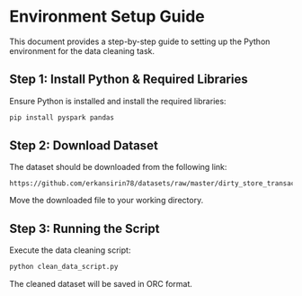 # Environment Setup Guide

This document provides a step-by-step guide to setting up the Python environment for the data cleaning task.

## Step 1: Install Python & Required Libraries
Ensure Python is installed and install the required libraries:

```bash
pip install pyspark pandas
```

## Step 2: Download Dataset
The dataset should be downloaded from the following link:

```
https://github.com/erkansirin78/datasets/raw/master/dirty_store_transactions.csv
```

Move the downloaded file to your working directory.

## Step 3: Running the Script
Execute the data cleaning script:

```bash
python clean_data_script.py
```

The cleaned dataset will be saved in ORC format.
